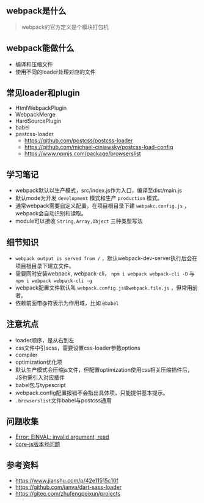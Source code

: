 ## webpack是什么

> webpack的官方定义是个模块打包机

## webpack能做什么

* 编译和压缩文件
* 使用不同的loader处理对应的文件

## 常见loader和plugin

* HtmlWebpackPlugin
* WebpackMerge
* HardSourcePlugin
* babel
* postcss-loader
  + https://github.com/postcss/postcss-loader
  + https://github.com/michael-ciniawsky/postcss-load-config
  + https://www.npmjs.com/package/browserslist

## 学习笔记

* webpack默认以生产模式，src/index.js作为入口，编译至dist/main.js
* 默认mode为开发 `development` 模式和生产 `production` 模式。
* 通常webpack需要自定义配置，在项目根目录下建 `webpakc.config.js` ，webpack会自动识别和读取。
* module可以接收 `String,Array,Object` 三种类型写法

## 细节知识

* `webpack output is served from /` ，默认webpack-dev-server执行后会在项目根目录下建立文件。
* 需要同时安装webpack, webpack-cli， `npm i webpack webpack-cli -D` 与 `npm i webpack webpack-cli -g` 
* webpack配置文件默认叫 `webpack.config.js或webpack.file.js` ，但常用前者。
* 依赖前面带@符表示为作用域，比如 `@babel` 

## 注意坑点

* loader顺序，是从右到左
* css文件中引scss，需要设置css-loader参数options
* compiler
* optimization优化项
* 默认生产模式会压缩js文件，但配置optimization使用css相关压缩插件后，JS也需引入对应插件
* babel包与typescript
* webpack.config配置报错不会指出具体项，只能提供基本提示。
* `.browserslist`文件babel与postcss通用

## 问题收集

* [Error: EINVAL: invalid argument, read](https://stackoverflow.com/questions/47087759/getting-error-einval-invalid-argument-read-for-npm-install-save-dev-esli)
* [core-js版本号问题](https://stackoverflow.com/questions/55308769/module-not-found-error-cant-resolve-core-js-es6)

## 参考资料 

* https://www.jianshu.com/p/42e11515c10f
* https://github.com/ianva/dart-sass-loader
* https://gitee.com/zhufengpeixun/projects

